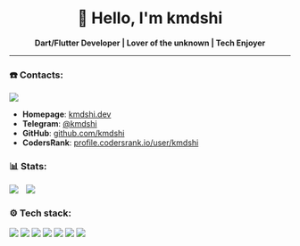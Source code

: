 <h1 align="center">👋 Hello, I'm kmdshi</h1>

<p align="center">
  <b>Dart/Flutter Developer | Lover of the unknown | Tech Enjoyer</b>
</p>

---

### ☎️ Contacts:
[![](https://github.com/user-attachments/assets/e601776b-bbe6-49ec-9451-3691c8c00bfe)](https://kmdshi.dev) 
- **Homepage**: [kmdshi.dev](https://kmdshi.dev)
- **Telegram**: [@kmdshi](https://t.me/kmdshi)
- **GitHub**:  [github.com/kmdshi](github.com/kmdshi)
- **CodersRank**: [profile.codersrank.io/user/kmdshi](https://profile.codersrank.io/user/kmdshi)


### 📊 Stats:

<p align="start">
  <img src="https://github-readme-stats.vercel.app/api/top-langs/?username=whois-kami&theme=tokyonight&show_icons=true&hide_border=true&layout=compact" style="display: inline-block; margin-right: 10px;" />
  <img src="https://github-readme-stats.vercel.app/api?username=kmdshi&count_private=true&theme=dark&show_icons=true" style="display: inline-block;" />
</p>

### ⚙️ Tech stack:
<p align="start">
  <img src="https://skillicons.dev/icons?i=flutter" />
  <img src="https://skillicons.dev/icons?i=dart" />
  <img src="https://skillicons.dev/icons?i=kotlin" />
  <img src="https://skillicons.dev/icons?i=swift" />
  <img src="https://skillicons.dev/icons?i=golang" />
  <img src="https://skillicons.dev/icons?i=python" />
  <img src="https://skillicons.dev/icons?i=docker" />
</p>
